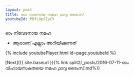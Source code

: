 ```yaml
---
layout: post
title: ഓം ഠാരനായ നമഹ ൧൦൮ ടൈംസ്
youtubeId: PBfLOpSIyCk
---
```

 
 
 ഓം നിവേദനായ നമഹ 
 
 -  ആരാണ് എല്ലാം അറിയിക്കുന്നത് 
 
  
 
  
 
 
 
 
 
 


{% include youtubePlayer.html id=page.youtubeId %}
 
[Next]({{ site.baseurl }}{% link  split2/_posts/2016-07-11-ഓം വിഹായസകതയെ നമഹ ൧൦൮ ടൈംസ്.md%})
 
